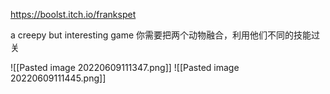 https://boolst.itch.io/frankspet

a creepy but interesting game
你需要把两个动物融合，利用他们不同的技能过关

![[Pasted image 20220609111347.png]]
![[Pasted image 20220609111445.png]]